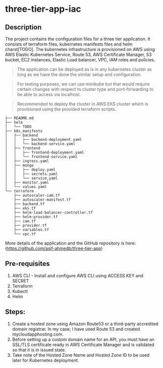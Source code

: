 # three-tier-app-iac

## Description
The project contains the configuration files for a three tier application. It consists of terraform files, kubernetes manifests files and helm charst[TODO]. The kubernetes infrastructure is provisioned on AWS using AWS Elastic Kubernetes Service, Route 53, AWS Certificate Manager, S3 bucket, EC2 instances, Elastic Load balancer, VPC, IAM roles and policies. 

> The application can be deployed as is in any kubernetes cluster as long as we have the done the similar setup and configuration.

> For testing purposes, we can use minikube but that would require certain changes with respect to cluster type and port-forwarding to be able to access via localhost.

> Recommended to deploy the cluster in AWS EKS cluster which is provisioned using the provided terraform scripts.

```
├── README.md
├── helm
│   └── TODO
├── k8s_manifests
│   ├── backend
│   │   ├── backend-deployment.yaml
│   │   └── backend-service.yaml
│   ├── frontend
│   │   ├── frontend-deployment.yaml
│   │   └── frontend-service.yaml
│   ├── ingress.yaml
│   ├── mongo
│   │   ├── deploy.yaml
│   │   ├── secrets.yaml
│   │   └── service.yaml
│   ├── monitor.yaml
│   └── values.yaml
└── terraform
    ├── autoscaler-iam.tf
    ├── autoscaler-manifest.tf
    ├── backend.tf
    ├── eks.tf
    ├── helm-load-balancer-controller.tf
    ├── helm-provider.tf
    ├── iam.tf
    ├── provider.tf
    ├── variables.tf
    └── vpc.tf
```
More details of the application and the GitHub repository is here: (https://github.com/asif-ahmedb/three-tier-app)

## Pre-requisites
1. AWS CLI - Install and configure AWS CLI using ACCESS KEY and SECRET
2. Terraform
3. Kubectl
4. Helm

## Steps:
1. Create a hosted zone using Amazon Route53 or a third-party accredited domain registrar. In my case; I have used Route 53 and created mycloudapphosting.com.
2. Before setting up a custom domain name for an API, you must have an SSL/TLS certificate ready in AWS Certificate Manager and is validated so that it is in issued state.
3. Take note of the Hosted Zone Name and Hosted Zone ID to be used later for Kubernetes deployment. 


